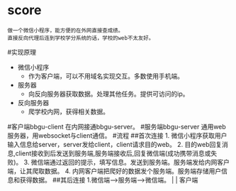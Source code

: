 # score
    做一个微信小程序，能方便的在外网直接查成绩。
    直接反向代理后连到学校学分系统的话，学校的web不太友好。

#实现原理
+ 微信小程序
    + 作为客户端，可以不用域名实现交互。多数使用手机端。
+ 服务器
    + 向反向服务器获取数据。处理其他任务。提供可访问的ip。
+ 反向服务器
    + 爬学校内网，获得相关数据。

#客户端bbgu-client
    在内网接通bbgu-server。
#服务端bbgu-server
    通用web服务器，用websocket与client通信。
#流程
##首次连接
    1. 微信小程序获取用户输入信息给server，server发给client，client请求目的web。
    2. 目的web回复消息,client接收到后发送到服务端,服务端接收后,回复微信端(成功携带消息或失败)。
    3. 微信端通过返回的提示，填写信息。发送到服务端。服务端发给内网客户端，让其爬取数据。
    4. 内网客户端把爬好的数据发个服务端。服务端存储用户信息和获得数据。
##其后连接
    1.微信端-->服务端-->微信端。
                |
                |
              客户端